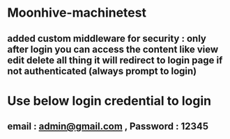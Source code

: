 # Moonhive-machinetest

## added custom middleware for security : only after login you can access the content like view edit delete all thing it will redirect to login page if not authenticated (always prompt to login)

# Use below login credential to login
## email : admin@gmail.com , Password : 12345

